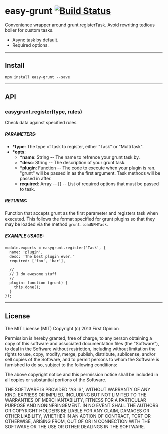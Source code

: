 easy-grunt [![Build Status](https://travis-ci.org/easy-js/easy-grunt.png)](https://travis-ci.org/easy-js/easy-grunt)
==========

Convenience wrapper around grunt.registerTask. Avoid rewriting tedious boiler for custom tasks.

* Async task by default.
* Required options.

---

## Install

`npm install easy-grunt --save`

---

## API

### easygrunt.register(type, rules)

Check data against specified rules.

##### PARAMETERS:

* **\*type**: The type of task to register, either "Task" or "MultiTask".
* **\*opts**:
  * **\*name**: String -- The name to refrence your grunt task by.
  * **\*desc**: String -- The description of your grunt task.
  * **\*plugin**: Function -- The code to execute when your plugin is ran. "grunt" will be passed in as the first argument. Task methods will be passed in after.
  * **required**: Array -- [] -- List of required options that must be passed to task.  

##### RETURNS:

Function that accepts grunt as the first parameter and registers task when executed. This follows the format specified for grunt plugins so that they may be loaded via the method `grunt.loadNPMTask`.

##### EXAMPLE USAGE:

```
module.exports = easygrunt.register('Task', {
  name: 'plugin',
  desc: 'The best plugin ever.'
  required: ['foo', 'bar'],
  
  //
  // I do awesome stuff
  //
  plugin: function (grunt) {
    this.done();
  }
});
```

---

## License

The MIT License (MIT) Copyright (c) 2013 First Opinion

Permission is hereby granted, free of charge, to any person obtaining a copy of this software and associated documentation files (the "Software"), to deal in the Software without restriction, including without limitation the rights to use, copy, modify, merge, publish, distribute, sublicense, and/or sell copies of the Software, and to permit persons to whom the Software is furnished to do so, subject to the following conditions:

The above copyright notice and this permission notice shall be included in all copies or substantial portions of the Software.

THE SOFTWARE IS PROVIDED "AS IS", WITHOUT WARRANTY OF ANY KIND, EXPRESS OR IMPLIED, INCLUDING BUT NOT LIMITED TO THE WARRANTIES OF MERCHANTABILITY, FITNESS FOR A PARTICULAR PURPOSE AND NONINFRINGEMENT. IN NO EVENT SHALL THE AUTHORS OR COPYRIGHT HOLDERS BE LIABLE FOR ANY CLAIM, DAMAGES OR OTHER LIABILITY, WHETHER IN AN ACTION OF CONTRACT, TORT OR OTHERWISE, ARISING FROM, OUT OF OR IN CONNECTION WITH THE SOFTWARE OR THE USE OR OTHER DEALINGS IN THE SOFTWARE.
